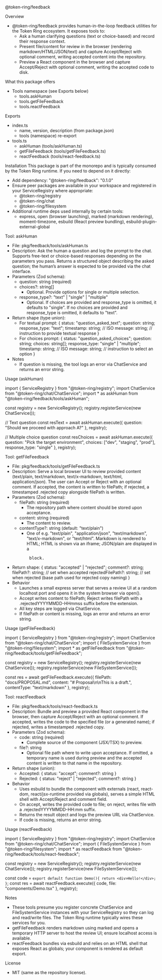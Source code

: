 @token-ring/feedback

Overview
- @token-ring/feedback provides human-in-the-loop feedback utilities for the Token Ring ecosystem. It exposes tools to:
  - Ask a human clarifying questions (text or choice-based) and record their response context.
  - Present file/content for review in the browser (rendering markdown/HTML/JSON/text) and capture Accept/Reject with optional comment, writing accepted content into the repository.
  - Preview a React component in the browser and capture Accept/Reject with optional comment, writing the accepted code to disk.

What this package offers
- Tools namespace (see Exports below)
  - tools.askHuman
  - tools.getFileFeedback
  - tools.reactFeedback

Exports
- index.ts
  - name, version, description (from package.json)
  - tools (namespace) re-export
- tools.ts
  - askHuman (tools/askHuman.ts)
  - getFileFeedback (tools/getFileFeedback.ts)
  - reactFeedback (tools/react-feedback.ts)

Installation
This package is part of the monorepo and is typically consumed by the Token Ring runtime. If you need to depend on it directly:
- Add dependency: "@token-ring/feedback": "0.1.0"
- Ensure peer packages are available in your workspace and registered in your ServiceRegistry where appropriate:
  - @token-ring/registry
  - @token-ring/chat
  - @token-ring/filesystem
- Additional runtime deps used internally by certain tools:
  - express, open (browser launching), marked (markdown rendering), moment-timezone, esbuild (React preview bundling), esbuild-plugin-external-global

Tool: askHuman
- File: pkg/feedback/tools/askHuman.ts
- Description: Ask the human a question and log the prompt to the chat. Supports free-text or choice-based responses depending on the parameters you pass. Returns a structured object describing the asked question; the human’s answer is expected to be provided via the chat interface.
- Parameters (Zod schema):
  - question: string (required)
  - choices?: string[]
    - Optional. Provide options for single or multiple selection.
  - response_type?: "text" | "single" | "multiple"
    - Optional. If choices are provided and response_type is omitted, it defaults to "single". If no choices are provided and response_type is omitted, it defaults to "text".
- Return shape (type union):
  - For textual prompt:
    {
      status: "question_asked_text";
      question: string;
      response_type: "text";
      timestamp: string; // ISO
      message: string;   // instruction to provide textual response
    }
  - For choices prompt:
    {
      status: "question_asked_choices";
      question: string;
      choices: string[];
      response_type: "single" | "multiple";
      timestamp: string; // ISO
      message: string;   // instruction to select an option
    }
- Notes
  - If question is missing, the tool logs an error via ChatService and returns an error string.

Usage (askHuman)

import { ServiceRegistry } from "@token-ring/registry";
import ChatService from "@token-ring/chat/ChatService";
import * as askHuman from "@token-ring/feedback/tools/askHuman";

const registry = new ServiceRegistry();
registry.registerService(new ChatService());

// Text question
const resText = await askHuman.execute({ question: "Should we proceed with approach A?" }, registry);

// Multiple choice question
const resChoices = await askHuman.execute({
  question: "Pick the target environment",
  choices: ["dev", "staging", "prod"],
  response_type: "single"
}, registry);

Tool: getFileFeedback
- File: pkg/feedback/tools/getFileFeedback.ts
- Description: Serve a local browser UI to review provided content (text/plain, text/markdown, text/x-markdown, text/html, application/json). The user can Accept or Reject with an optional comment. If accepted, the content is written to filePath; if rejected, a timestamped .rejected copy alongside filePath is written.
- Parameters (Zod schema):
  - filePath: string (required)
    - The repository path where content should be stored upon acceptance.
  - content: string (required)
    - The content to review.
  - contentType?: string (default: "text/plain")
    - One of e.g. "text/plain", "application/json", "text/markdown", "text/x-markdown", or "text/html". Markdown is rendered to HTML; HTML is shown via an iframe; JSON/plain are displayed in a <pre> block.
- Return shape:
  {
    status: "accepted" | "rejected";
    comment?: string;
    filePath?: string;         // set when accepted
    rejectedFilePath?: string; // set when rejected (base path used for rejected copy naming)
  }
- Behavior
  - Launches a small express server that serves a review UI at a random localhost port and opens it in the system browser via open().
  - Accept writes content to filePath; Reject writes filePath with a .rejectedYYYYMMDD-HHmmss suffix before the extension.
  - All key steps are logged via ChatService.
  - If filePath or content is missing, logs an error and returns an error string.

Usage (getFileFeedback)

import { ServiceRegistry } from "@token-ring/registry";
import ChatService from "@token-ring/chat/ChatService";
import { FileSystemService } from "@token-ring/filesystem";
import * as getFileFeedback from "@token-ring/feedback/tools/getFileFeedback";

const registry = new ServiceRegistry();
registry.registerService(new ChatService());
registry.registerService(new FileSystemService());

const res = await getFileFeedback.execute({
  filePath: "docs/PROPOSAL.md",
  content: "# Proposal\n\nThis is a draft.",
  contentType: "text/markdown"
}, registry);

Tool: reactFeedback
- File: pkg/feedback/tools/react-feedback.ts
- Description: Bundle and preview a provided React component in the browser, then capture Accept/Reject with an optional comment. If accepted, writes the code to the specified file (or a generated name); if rejected, writes a timestamped .rejected copy.
- Parameters (Zod schema):
  - code: string (required)
    - Complete source of the component (JSX/TSX) to preview.
  - file?: string
    - Optional file path where to write upon acceptance. If omitted, a temporary name is used during preview and the accepted content is written to that name in the repository.
- Return shape (union):
  - Accepted: { status: "accept"; comment?: string }
  - Rejected: { status: "reject" | "rejected"; comment?: string }
- Behavior
  - Uses esbuild to bundle the component with externals (react, react-dom, react/jsx-runtime provided via globals), serves a simple HTML shell with Accept/Reject and comment field.
  - On accept, writes the provided code to file; on reject, writes file with a .rejectedYYYYMMDD-HH:mm suffix.
  - Returns the result object and logs the preview URL via ChatService.
  - If code is missing, returns an error string.

Usage (reactFeedback)

import { ServiceRegistry } from "@token-ring/registry";
import ChatService from "@token-ring/chat/ChatService";
import { FileSystemService } from "@token-ring/filesystem";
import * as reactFeedback from "@token-ring/feedback/tools/react-feedback";

const registry = new ServiceRegistry();
registry.registerService(new ChatService());
registry.registerService(new FileSystemService());

const code = `export default function Demo(){ return <div>Hello!</div>; }`;
const res = await reactFeedback.execute({ code, file: "components/Demo.tsx" }, registry);

Notes
- These tools presume you register concrete ChatService and FileSystemService instances with your ServiceRegistry so they can log and read/write files. The Token Ring runtime typically wires these services for you.
- getFileFeedback renders markdown using marked and opens a temporary HTTP server to host the review UI; ensure localhost access is available.
- reactFeedback bundles via esbuild and relies on an HTML shell that exposes React as globals; your component is rendered as default export.

License
- MIT (same as the repository license).

